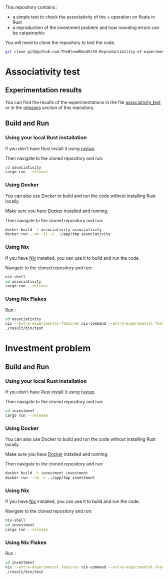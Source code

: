
This repository contains :

- a simple test to check the associativity of the + operation on floats in Rust
- a reproduction of the investment problem and how rounding errors can be catastrophic

You will need to clone the repository to test the code.

```bash
git clone git@github.com:TheBloodMan49/S9-Reproductibility-of-experimentations.git
```

# Associativity test

## Experimentation results

You can find the results of the experimentations in the file [associativity_test](associativity/associativity_test_original.txt) or in the [releases](https://github.com/TheBloodMan49/S9-Reproductibility-of-experimentations/releases) section of this repository.

## Build and Run

### Using your local Rust installation

If you don't have Rust install it using [rustup](https://rustup.rs/).

Then navigate to the cloned repository and run:

```bash
cd associativity
cargo run --release
```

### Using Docker

You can also use Docker to build and run the code without installing Rust locally.

Make sure you have [Docker](https://get.docker.com/) installed and running.

Then navigate to the cloned repository and run:

```bash
docker build -t associativity associativity
docker run --rm -it -v .:/app/tmp associativity
```

### Using Nix

If you have [Nix](https://nixos.org/download.html) installed, you can use it to build and run the code.

Navigate to the cloned repository and run:

```bash
nix-shell
cd associativity
cargo run --release
```

### Using Nix Flakes

Run :

```bash
cd associativity
nix --extra-experimental-features nix-command --extra-experimental-features flakes build
./result/bin/test
```

# Investment problem

## Build and Run

### Using your local Rust installation

If you don't have Rust install it using [rustup](https://rustup.rs/).

Then navigate to the cloned repository and run:

```bash
cd investment
cargo run --release
```

### Using Docker

You can also use Docker to build and run the code without installing Rust locally.

Make sure you have [Docker](https://get.docker.com/) installed and running.

Then navigate to the cloned repository and run:

```bash
docker build -t investment investment
docker run --rm -v .:/app/tmp investment
```

### Using Nix

If you have [Nix](https://nixos.org/download.html) installed, you can use it to build and run the code.

Navigate to the cloned repository and run:

```bash
nix-shell
cd investment
cargo run --release
```

### Using Nix Flakes

Run :

```bash
cd investment
nix --extra-experimental-features nix-command --extra-experimental-features flakes build
./result/bin/test
```
